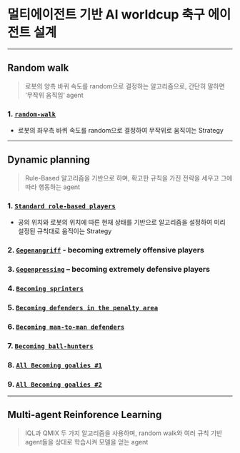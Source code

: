 # 멀티에이전트 기반 AI worldcup 축구 에이전트 설계
---
## Random walk
> 로봇의 양측 바퀴 속도를 random으로 결정하는 알고리즘으로, 간단히 말하면 ‘무작위 움직임’ agent  

### 1. [`random-walk`](https://github.com/I-hate-Soccer/AI_Soccer/tree/main/Random%20Walk/random-walk)
- 로봇의 좌우측 바퀴 속도를 random으로 결정하여 무작위로 움직이는 Strategy

---
## Dynamic planning
> Rule-Based 알고리즘을 기반으로 하며, 확고한 규칙을 가진 전략을 세우고 그에 따라 행동하는 agent

### 1. [`Standard role-based players`](https://github.com/I-hate-Soccer/AI_Soccer/tree/main/Dynamic%20Planning/Standard_role-based_players)
- 공의 위치와 로봇의 위치에 따른 현재 상태를 기반으로 알고리즘을 설정하여 미리 설정된 규칙대로 움직이는 Strategy

### 2. [`Gegenangriff`](https://github.com/I-hate-Soccer/AI_Soccer/tree/main/Dynamic%20Planning/Gegenangriff) - becoming extremely offensive players
### 3. [`Gegenpressing`](https://github.com/I-hate-Soccer/AI_Soccer/tree/main/Dynamic%20Planning/Gegenpressing) – becoming extremely defensive players
### 4. [`Becoming sprinters`](https://github.com/I-hate-Soccer/AI_Soccer/tree/main/Dynamic%20Planning/Becoming_sprinters)
### 5. [`Becoming defenders in the penalty area`](https://github.com/I-hate-Soccer/AI_Soccer/tree/main/Dynamic%20Planning/Becoming%20defenders%20in%20the%20penalty%20area)
### 6. [`Becoming man-to-man defenders`](https://github.com/I-hate-Soccer/AI_Soccer/tree/main/Dynamic%20Planning/Becoming%20man-to-man%20defenders)
### 7. [`Becoming ball-hunters`](https://github.com/I-hate-Soccer/AI_Soccer/tree/main/Dynamic%20Planning/Becoming_ball-hunters)
### 8. [`All Becoming goalies #1`](https://github.com/I-hate-Soccer/AI_Soccer/tree/main/Dynamic%20Planning/All%20Becoming%20goalies_1)
### 9. [`All Becoming goalies #2`](https://github.com/I-hate-Soccer/AI_Soccer/tree/main/Dynamic%20Planning/All%20Becoming%20goalies_2)  

---
## Multi-agent Reinforence Learning
> IQL과 QMIX 두 가지 알고리즘을 사용하며, random walk와 여러 규칙 기반 agent들을 상대로 학습시켜 모델을 얻는 agent
